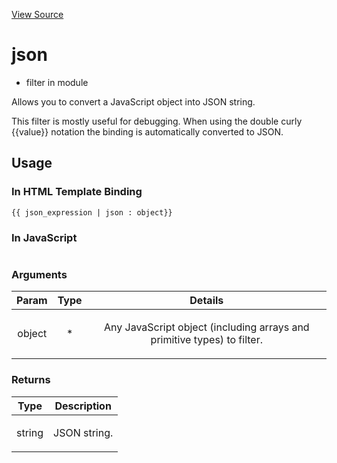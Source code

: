 

[View Source](http://github.com///tree/master/#L15273)



# json



* filter in module []()






Allows you to convert a JavaScript object into JSON string.

  This filter is mostly useful for debugging. When using the double curly {{value}} notation
  the binding is automatically converted to JSON.








## Usage
### In HTML Template Binding

```
{{ json_expression | json : object}}
```


### In JavaScript
```$filter('json')(object)
```



### Arguments

| Param | Type | Details |
| :--: | :--: | :--: |
| object | * | <p>Any JavaScript object (including arrays and primitive types) to filter.</p>  |

### Returns

| Type | Description |
| :--: | :--: |
| string | <p>JSON string.</p>  |




